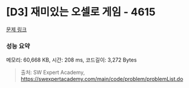 # [D3] 재미있는 오셀로 게임 - 4615 

[문제 링크](https://swexpertacademy.com/main/code/problem/problemDetail.do?contestProbId=AWQmA4uK8ygDFAXj) 

### 성능 요약

메모리: 60,668 KB, 시간: 208 ms, 코드길이: 3,272 Bytes



> 출처: SW Expert Academy, https://swexpertacademy.com/main/code/problem/problemList.do
